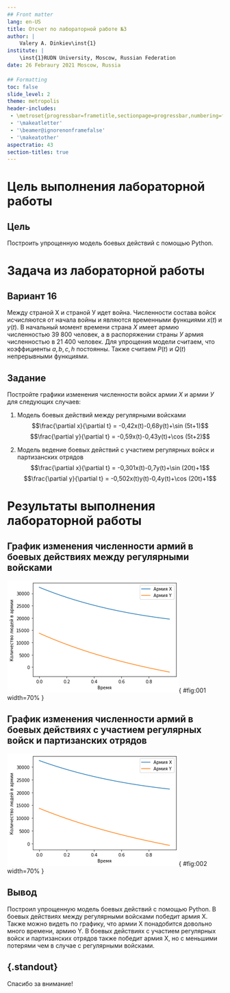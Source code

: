 ```yaml
---
## Front matter
lang: en-US
title: Отсчет по лабораторной работе №3
author: |
	Valery A. Dinkiev\inst{1}
institute: |
	\inst{1}RUDN University, Moscow, Russian Federation
date: 26 Febraury 2021 Moscow, Russia

## Formatting
toc: false
slide_level: 2
theme: metropolis
header-includes: 
 - \metroset{progressbar=frametitle,sectionpage=progressbar,numbering=fraction}
 - '\makeatletter'
 - '\beamer@ignorenonframefalse'
 - '\makeatother'
aspectratio: 43
section-titles: true
---
```


# **Цель выполнения лабораторной работы**

## Цель

Построить упрощенную модель боевых действий с помощью Python.

# **Задача из лабораторной работы**

## Вариант 16
Между страной Х и страной У идет война. Численности состава войск исчисляются от начала войны 
и являются временными функциями $x(t)$ и $y(t)$. В начальный момент времени страна $Х$ имеет армию 
численностью 39 800 человек, а в распоряжении страны $У$ армия численностью в 21 400 человек. Для 
упрощения модели считаем, что коэффициенты $a, b, c, h$ постоянны. Также считаем $P(t)$ и $Q(t)$
непрерывными функциями.

## Задание
Постройте графики изменения численности войск армии $Х$ и армии $У$ для следующих случаев:

1. Модель боевых действий между регулярными войсками
$$\frac{\partial x}{\partial t} = -0,42x(t)-0,68y(t)+\sin (5t+1)$$
$$\frac{\partial y}{\partial t} = -0,59x(t)-0,43y(t)+\cos (5t+2)$$

2. Модель ведение боевых действий с участием регулярных войск и партизанских отрядов
$$\frac{\partial x}{\partial t} = -0,301x(t)-0,7y(t)+\sin (20t)+1$$
$$\frac{\partial y}{\partial t} = -0,502x(t)y(t)-0,4y(t)+\cos (20t)+1$$

# **Результаты выполнения лабораторной работы**

## График изменения численности армий в боевых действиях между регулярными войсками

![График №1](image/0.png){ #fig:001 width=70% }

## График изменения численности армий в боевых действиях с участием регулярных войск и партизанских отрядов

![График №2](image/1.png){ #fig:002 width=70% } 

## Вывод

Построил упрощенную модель боевых действий с помощью Python.
В боевых действиях между регулярными войсками победит армия X. Также можно видеть по графику, что армии X понадобится довольно много времени, 
армию Y. 
В боевых действиях с участием регулярных войск и партизанских отрядов также победит армия Х, но с меньшими потерями чем в случае с регулярными войсками.

## {.standout}

Спасибо за внимание!
